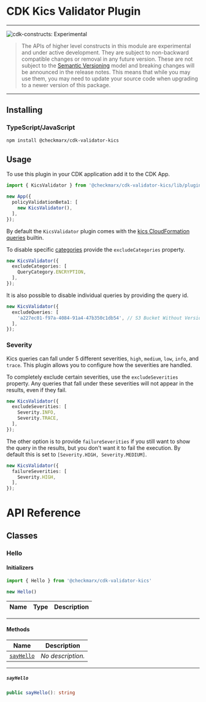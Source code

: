 # CDK Kics Validator Plugin

<!--BEGIN STABILITY BANNER-->

---

![cdk-constructs: Experimental](https://img.shields.io/badge/cdk--plugin-experimental-important.svg?style=for-the-badge)

> The APIs of higher level constructs in this module are experimental and under active development.
> They are subject to non-backward compatible changes or removal in any future version. These are
> not subject to the [Semantic Versioning](https://semver.org/) model and breaking changes will be
> announced in the release notes. This means that while you may use them, you may need to update
> your source code when upgrading to a newer version of this package.
---

<!--END STABILITY BANNER-->


## Installing

### TypeScript/JavaScript

```bash
npm install @checkmarx/cdk-validator-kics
```

## Usage

To use this plugin in your CDK application add it to the CDK App.

```ts
import { KicsValidator } from '@checkmarx/cdk-validator-kics/lib/plugin';
```

```ts
new App({
  policyValidationBeta1: [
    new KicsValidator(),
  ],
});
```

By default the `KicsValidator` plugin comes with the [kics CloudFormation
queries](https://docs.kics.io/latest/queries/all-queries/) builtin.

To disable specific [categories](https://docs.kics.io/latest/queries/#query_categories)
provide the `excludeCategories` property.

```ts
new KicsValidator({
  excludeCategories: [
    QueryCategory.ENCRYPTION,
  ],
});
```

It is also possible to disable individual queries by providing the query id.

```ts
new KicsValidator({
  excludeQueries: [
    'a227ec01-f97a-4084-91a4-47b350c1db54', // S3 Bucket Without Versioning
  ],
});
```

### Severity

Kics queries can fall under 5 different severities, `high`, `medium`, `low`,
`info`, and `trace`. This plugin allows you to configure how the severities are
handled.

To completely exclude certain severities, use the `excludeSeverities` property.
Any queries that fall under these severities will not appear in the results,
even if they fail.

```ts
new KicsValidator({
  excludeSeverities: [
    Severity.INFO,
    Severity.TRACE,
  ],
});
```

The other option is to provide `failureSeverities` if you still want to show
the query in the results, but you don't want it to fail the execution.
By default this is set to `[Severity.HIGH, Severity.MEDIUM]`.

```ts
new KicsValidator({
  failureSeverities: [
    Severity.HIGH,
  ],
});
```


# API Reference <a name="API Reference" id="api-reference"></a>



## Classes <a name="Classes" id="Classes"></a>

### Hello <a name="Hello" id="@checkmarx/cdk-validator-kics.Hello"></a>

#### Initializers <a name="Initializers" id="@checkmarx/cdk-validator-kics.Hello.Initializer"></a>

```typescript
import { Hello } from '@checkmarx/cdk-validator-kics'

new Hello()
```

| **Name** | **Type** | **Description** |
| --- | --- | --- |

---

#### Methods <a name="Methods" id="Methods"></a>

| **Name** | **Description** |
| --- | --- |
| <code><a href="#@checkmarx/cdk-validator-kics.Hello.sayHello">sayHello</a></code> | *No description.* |

---

##### `sayHello` <a name="sayHello" id="@checkmarx/cdk-validator-kics.Hello.sayHello"></a>

```typescript
public sayHello(): string
```






